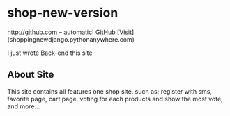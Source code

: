 # shop-new-version
http://github.com – automatic! [GitHub](http://github.com) 
[Visit] (shoppingnewdjango.pythonanywhere.com)

I just wrote Back-end this site
                                                 
## About Site                                                            
This site contains all features one shop site.
such as;
register with sms,
favorite page,
cart page,
voting for each products and show the most vote,
and more...
